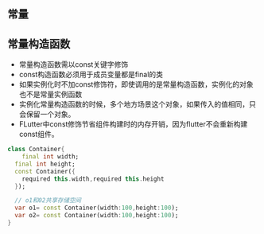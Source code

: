## 常量

## 常量构造函数

- 常量构造函数需以const关键字修饰
- const构造函数必须用于成员变量都是final的类
- 如果实例化时不加const修饰符，即使调用的是常量构造函数，实例化的对象也不是常量实例函数
- 实例化常量构造函数的时候，多个地方场景这个对象，如果传入的值相同，只会保留一个对象。
- FLutter中const修饰节省组件构建时的内存开销，因为flutter不会重新构建const组件。

```dart
class Container{
	final int width;
  final int height;
  const Container({
    required this.width,required this.height
  });

  // o1和02共享存储空间
  var o1= const Container(width:100,height:100);
  var o2= const Container(width:100,height:100);
}
```

